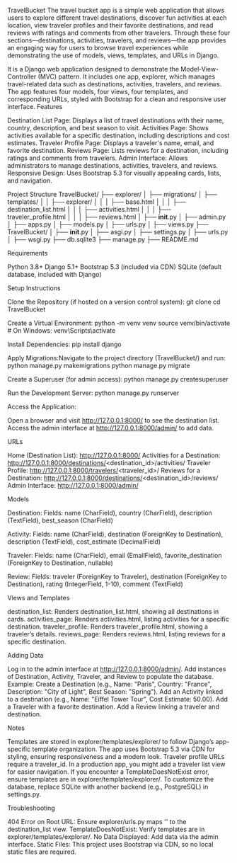 TravelBucket
The travel bucket app is a simple web application that allows users to explore different travel destinations, discover fun activities at each location, view traveler profiles and their favorite destinations, and read reviews with ratings and comments from other travelers. Through these four sections—destinations, activities, travelers, and reviews—the app provides an engaging way for users to browse travel experiences while demonstrating the use of models, views, templates, and URLs in Django.

It is a Django web application designed to demonstrate the Model-View-Controller (MVC) pattern. It includes one app, explorer, which manages travel-related data such as destinations, activities, travelers, and reviews. The app features four models, four views, four templates, and corresponding URLs, styled with Bootstrap for a clean and responsive user interface.
Features

Destination List Page: Displays a list of travel destinations with their name, country, description, and best season to visit.
Activities Page: Shows activities available for a specific destination, including descriptions and cost estimates.
Traveler Profile Page: Displays a traveler's name, email, and favorite destination.
Reviews Page: Lists reviews for a destination, including ratings and comments from travelers.
Admin Interface: Allows administrators to manage destinations, activities, travelers, and reviews.
Responsive Design: Uses Bootstrap 5.3 for visually appealing cards, lists, and navigation.

Project Structure
TravelBucket/
├── explorer/
│   ├── migrations/
│   ├── templates/
│   │   ├── explorer/
│   │   │   ├── base.html
│   │   │   ├── destination_list.html
│   │   │   ├── activities.html
│   │   │   ├── traveler_profile.html
│   │   │   ├── reviews.html
│   ├── __init__.py
│   ├── admin.py
│   ├── apps.py
│   ├── models.py
│   ├── urls.py
│   ├── views.py
├── TravelBucket/
│   ├── __init__.py
│   ├── asgi.py
│   ├── settings.py
│   ├── urls.py
│   ├── wsgi.py
├── db.sqlite3
├── manage.py
├── README.md

Requirements

Python 3.8+
Django 5.1+
Bootstrap 5.3 (included via CDN)
SQLite (default database, included with Django)

Setup Instructions

Clone the Repository (if hosted on a version control system):
git clone <repository-url>
cd TravelBucket


Create a Virtual Environment:
python -m venv venv
source venv/bin/activate  # On Windows: venv\Scripts\activate


Install Dependencies:
pip install django


Apply Migrations:Navigate to the project directory (TravelBucket/) and run:
python manage.py makemigrations
python manage.py migrate


Create a Superuser (for admin access):
python manage.py createsuperuser


Run the Development Server:
python manage.py runserver


Access the Application:

Open a browser and visit http://127.0.0.1:8000/ to see the destination list.
Access the admin interface at http://127.0.0.1:8000/admin/ to add data.



URLs

Home (Destination List): http://127.0.0.1:8000/
Activities for a Destination: http://127.0.0.1:8000/destinations/<destination_id>/activities/
Traveler Profile: http://127.0.0.1:8000/travelers/<traveler_id>/
Reviews for a Destination: http://127.0.0.1:8000/destinations/<destination_id>/reviews/
Admin Interface: http://127.0.0.1:8000/admin/

Models

Destination:
Fields: name (CharField), country (CharField), description (TextField), best_season (CharField)


Activity:
Fields: name (CharField), destination (ForeignKey to Destination), description (TextField), cost_estimate (DecimalField)


Traveler:
Fields: name (CharField), email (EmailField), favorite_destination (ForeignKey to Destination, nullable)


Review:
Fields: traveler (ForeignKey to Traveler), destination (ForeignKey to Destination), rating (IntegerField, 1-10), comment (TextField)



Views and Templates

destination_list: Renders destination_list.html, showing all destinations in cards.
activities_page: Renders activities.html, listing activities for a specific destination.
traveler_profile: Renders traveler_profile.html, showing a traveler’s details.
reviews_page: Renders reviews.html, listing reviews for a specific destination.

Adding Data

Log in to the admin interface at http://127.0.0.1:8000/admin/.
Add instances of Destination, Activity, Traveler, and Review to populate the database.
Example:
Create a Destination (e.g., Name: "Paris", Country: "France", Description: "City of Light", Best Season: "Spring").
Add an Activity linked to a destination (e.g., Name: "Eiffel Tower Tour", Cost Estimate: 50.00).
Add a Traveler with a favorite destination.
Add a Review linking a traveler and destination.



Notes

Templates are stored in explorer/templates/explorer/ to follow Django’s app-specific template organization.
The app uses Bootstrap 5.3 via CDN for styling, ensuring responsiveness and a modern look.
Traveler profile URLs require a traveler_id. In a production app, you might add a traveler list view for easier navigation.
If you encounter a TemplateDoesNotExist error, ensure templates are in explorer/templates/explorer/.
To customize the database, replace SQLite with another backend (e.g., PostgreSQL) in settings.py.

Troubleshooting

404 Error on Root URL: Ensure explorer/urls.py maps '' to the destination_list view.
TemplateDoesNotExist: Verify templates are in explorer/templates/explorer/.
No Data Displayed: Add data via the admin interface.
Static Files: This project uses Bootstrap via CDN, so no local static files are required.


